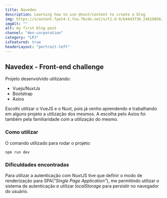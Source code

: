 ```yaml
---
title: Navedex
description: Learning how to use @nuxt/content to create a blog
img: https://scontent.fpet4-1.fna.fbcdn.net/v/t1.0-9/64443730_2461085627264073_2093662059899125760_n.png?_nc_cat=109&_nc_sid=174925&_nc_ohc=o4zSzuCQR1UAX-5Lxms&_nc_ht=scontent.fpet4-1.fna&oh=ff825dfee7435a8ec51afe10e8c39814&oe=5F644BFB
imgAlt: ""
alt: my first blog post
channel: "dev-corporation"
category: "LPJ"
isFeatured: true
headerLayout: "portrait-left"
---
```


## **Navedex - Front-end challenge**

Projeto desenvolvido utilizando:

- Vuejs/NuxtJs
- Bootstrap
- Axios

Escolhi utilizar o VueJS e o Nuxt, pois já venho aprendendo e trabalhando em alguns projeto a utilização dos mesmos. A escolha pelo Axios foi também pela familiaridade com a utilização do mesmo.

### Como utilizar

O comando utilizado para rodar o projeto:

```
npm run dev
```

### Dificuldades encontradas

Para utilizar a autenticação com NuxtJS tive que definir o modo de renderização para SPA(_"Single Page Application"_), me permitindo utilizar o sistema de autenticação e utilizar _localStorage_ para persistir no navegador do usuário.
